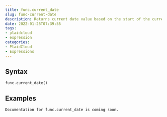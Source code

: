```yaml
---
title: func.current_date
slug: func-current-date
description: Returns current date value based on the start of the current transaction
date: 2022-01-25T07:39:55
tags:
- plaidcloud
- expression
categories:
- PlaidCloud
- Expressions
---
```



## Syntax



```
func.current_date()
```


## Examples



```
Documentation for func.current_date is coming soon.
```
